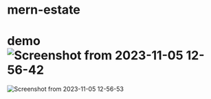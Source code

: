 # mern-estate
# demo![Screenshot from 2023-11-05 12-56-42](https://github.com/saurabhkumar5/mern-estate/assets/110271312/3e4b513b-03db-4269-b54b-1c3303a72383)
![Screenshot from 2023-11-05 12-56-53](https://github.com/saurabhkumar5/mern-estate/assets/110271312/e52ccc46-de62-4963-9f85-ee9aa1551db5)

